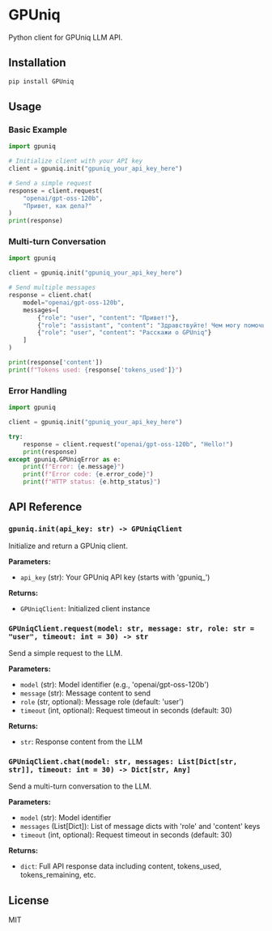 # GPUniq

Python client for GPUniq LLM API.

## Installation

```bash
pip install GPUniq
```

## Usage

### Basic Example

```python
import gpuniq

# Initialize client with your API key
client = gpuniq.init("gpuniq_your_api_key_here")

# Send a simple request
response = client.request(
    "openai/gpt-oss-120b",
    "Привет, как дела?"
)
print(response)
```

### Multi-turn Conversation

```python
import gpuniq

client = gpuniq.init("gpuniq_your_api_key_here")

# Send multiple messages
response = client.chat(
    model="openai/gpt-oss-120b",
    messages=[
        {"role": "user", "content": "Привет!"},
        {"role": "assistant", "content": "Здравствуйте! Чем могу помочь?"},
        {"role": "user", "content": "Расскажи о GPUniq"}
    ]
)

print(response['content'])
print(f"Tokens used: {response['tokens_used']}")
```

### Error Handling

```python
import gpuniq

client = gpuniq.init("gpuniq_your_api_key_here")

try:
    response = client.request("openai/gpt-oss-120b", "Hello!")
    print(response)
except gpuniq.GPUniqError as e:
    print(f"Error: {e.message}")
    print(f"Error code: {e.error_code}")
    print(f"HTTP status: {e.http_status}")
```

## API Reference

### `gpuniq.init(api_key: str) -> GPUniqClient`

Initialize and return a GPUniq client.

**Parameters:**
- `api_key` (str): Your GPUniq API key (starts with 'gpuniq_')

**Returns:**
- `GPUniqClient`: Initialized client instance

### `GPUniqClient.request(model: str, message: str, role: str = "user", timeout: int = 30) -> str`

Send a simple request to the LLM.

**Parameters:**
- `model` (str): Model identifier (e.g., 'openai/gpt-oss-120b')
- `message` (str): Message content to send
- `role` (str, optional): Message role (default: 'user')
- `timeout` (int, optional): Request timeout in seconds (default: 30)

**Returns:**
- `str`: Response content from the LLM

### `GPUniqClient.chat(model: str, messages: List[Dict[str, str]], timeout: int = 30) -> Dict[str, Any]`

Send a multi-turn conversation to the LLM.

**Parameters:**
- `model` (str): Model identifier
- `messages` (List[Dict]): List of message dicts with 'role' and 'content' keys
- `timeout` (int, optional): Request timeout in seconds (default: 30)

**Returns:**
- `dict`: Full API response data including content, tokens_used, tokens_remaining, etc.

## License

MIT

